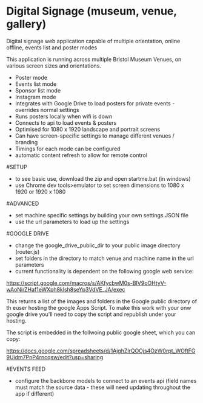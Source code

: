 # Digital Signage (museum, venue, gallery)
Digital signage web application capable of multiple orientation, online offline, events list and poster modes

This application is running across multiple Bristol Museum Venues, on various screen sizes and orientations.

 - Poster mode
 - Events list mode
 - Sponsor list mode
 - Instagram mode
 - Integrates with Google Drive to load posters for private events - overrides normal settings
 - Runs posters locally when wifi is down
 - Connects to api to load events & posters
 - Optimised for 1080 x 1920 landscape and portrait screens
 - Can have screen-specific settings to manage different venues / branding
 - Timings for each mode can be configured
 - automatic content refresh to allow for remote control
 

#SETUP

 - to see basic use, download the zip and open startme.bat (in windows)
 - use Chrome dev tools>emulator to set screen dimensions to 1080 x 1920 or 1920 x 1080
 
#ADVANCED

 - set machine specific settings by building your own settings.JSON file
 - use the url parameters to load up the settings

#GOOGLE DRIVE

 - change the google_drive_public_dir to your public image directory (router.js)
 - set folders in the directory to match venue and machine name in the url parameters
 - current functionality is dependent on the following google web service:
  
https://script.google.com/macros/s/AKfycbwM0s-BIV9oOHtyV-wAoNirZHaf1eWXph8klsh8seYp3VdVE_JA/exec

This returns a list of the images and folders in the Google public directory of th euser hosting the google Apps Script. To make this work with your onw google drive you'll need to copy the script and republish under your hosting.

The script is embedded in the follwoing public google sheet, which you can copy:

https://docs.google.com/spreadsheets/d/1AjghZlrQOOjs4OzW0rpt_WOftFG9Uidm7PnP4rncqsw/edit?usp=sharing





#EVENTS FEED

 - configure the backbone models to connect to an events api (field names must match the source data - these will need updating throughout the app if different)
 
